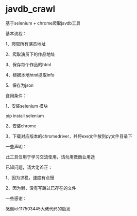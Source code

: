 # javdb_crawl

基于selenium + chrome爬取javdb工具



基本流程：

1、爬取所有演员地址

2、爬取演员下的作品地址

3、保存每个作品的html

4、根据本地html提取info

5、保存为json




食用条件：

1、安装selenium 模块

pip install selenium

2、安装chrome

3、下载对应版本的chromedriver，并将exe文件放到py文件目录下




一些声明：

此工具仅用于学习交流使用，请勿用做商业用途

已知问题，请大佬斧正：

1、因为求稳，速度有点慢

2、因为懒，没有写跳过已存在的文件




一些感谢：

感谢id:117503445大佬代码的启发


